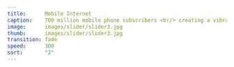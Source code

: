 ```yaml
---
title:      Mobile Internet
caption:    700 million mobile phone subscribers <br/> creating a vibrant social space and commercial market 
image:      images/slider/slider3.jpg
thumb:      images/slider/slider3.jpg
transition: fade
speed:      300
sort:       "2"
---
```

